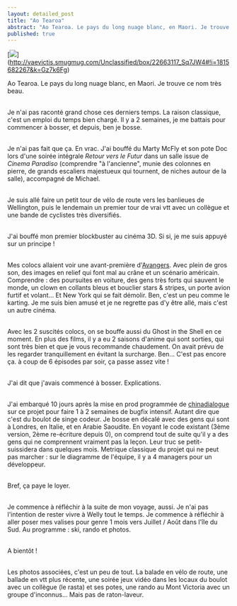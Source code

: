 ```yaml
---
layout: detailed_post
title: "Ao Tearoa"
abstract: "Ao Tearoa. Le pays du long nuage blanc, en Maori. Je trouve ce mot très beau."
published: true
---
```


[<img src="http://vaevictis.smugmug.com/Unclassified/box/i-Gz7k6Fg/0/S/DSC9967-S.jpg">] (http://vaevictis.smugmug.com/Unclassified/box/22663117_Sq7JW4#!i=1815682267&k=Gz7k6Fg)

Ao Tearoa. Le pays du long nuage blanc, en Maori. Je trouve ce nom très beau.
<br />
<br />

Je n'ai pas raconté grand chose ces derniers temps. La raison classique, c'est un emploi du temps bien chargé. Il y a 2 semaines, je me battais pour commencer à bosser, et depuis, ben je bosse.
<br />
<br />

Je n'ai pas fait que ça. En vrac. J'ai bouffé du Marty McFly et son pote Doc lors d'une soirée intégrale *Retour vers le Futur* dans un salle issue de *Cinema Paradiso* (comprendre "à l'ancienne", munie des colonnes en pierre, de grands escaliers majestueux qui tournent, de niches autour de la salle), accompagné de Michael.
<br />
<br />

Je suis allé faire un petit tour de vélo de route vers les banlieues de Wellington, puis le lendemain un premier tour de vrai vtt avec un collègue et une bande de cyclistes très diversifiés.
<br />
<br />

J'ai bouffé mon premier blockbuster au cinéma 3D. Si si, je me suis appuyé sur un principe !
<br />
<br />

Mes colocs allaient voir une avant-première d'[Avangers](http://fr.marvel.com/avengers/). Avec plein de gros son, des images en relief qui font mal au crâne et un scénario américain. Comprendre : des poursuites en voiture, des gens très forts qui sauvent le monde, un clown en collants bleus et bouclier stars & stripes, un porte avion furtif et volant... Et New York qui se fait démolir. Ben, c'est un peu comme le karting. Je me suis bien amusé et je ne regrette pas d'y être allé, mais c'est un autre cinéma.
<br />
<br />

Avec les 2 suscités colocs, on se bouffe aussi du Ghost in the Shell en ce moment. En plus des films, il y a eu 2 saisons d'anime qui sont sorties, qui sont très bien et que je vous recommande chaudement. On avait prévu de les regarder tranquillement en évitant la surcharge. Ben... C'est pas encore ça. à coup de 6 épisodes par soir, ça passe assez vite !
<br />
<br />

J'ai dit que j'avais commencé à bosser. Explications.
<br />
<br />

J'ai embarqué 10 jours après la mise en prod programmée de [chinadialogue](http://li210-190.members.linode.com/) sur ce projet pour faire 1 à 2 semaines de bugfix intensif. Autant dire que c'est du boulot de singe codeur. Je bosse en décalé avec des gens qui sont à Londres, en Italie, et en Arabie Saoudite. En voyant le code existant (3ème version, 2ème re-écriture depuis 0), on comprend tout de suite qu'il y a des gens qui ne comprennent vraiment pas la leçon. Leur truc se petit-suissidera dans quelques mois. Metrique classique du projet qui ne peut pas marcher : sur le diagramme de l'équipe, il y a 4 managers pour un développeur.
<br />
<br />

Bref, ça paye le loyer.
<br />
<br />

Je commence à réfléchir à la suite de mon voyage, aussi. Je n'ai pas l'intention de rester vivre à Welly tout le temps. Je commence à réfléchir à aller poser mes valises pour genre 1 mois vers Juillet / Août dans l'île du Sud. Au programme : ski, rando et photos.
<br />
<br />

A bientôt !
<br />
<br />

Les photos associées, c'est un peu de tout. La balade en vélo de route, une ballade en vtt plus récente, une soirée jeux vidéo dans les locaux du boulot avec un collègue (le rasta) et ses potes, une rando au Mont Victoria avec un groupe d'inconnus... Mais pas de raton-laveur.